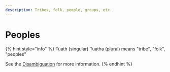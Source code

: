```yaml
---
description: Tribes, folk, people, groups, etc.
---
```


# Peoples

{% hint style="info" %}
Tuath (singular) Tuatha (plural) means "tribe", "folk", "peoples"

See the [Disambiguation](../../research/disambiguation/tuatha-de.md) for more information.
{% endhint %}
